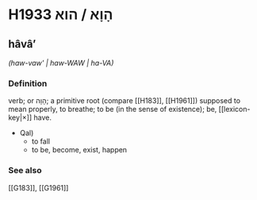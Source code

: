 # H1933 הָוָא / הוא

## hâvâʼ

_(haw-vaw' | haw-WAW | ha-VA)_

### Definition

verb; or הָוָה; a primitive root (compare [[H183]], [[H1961]]) supposed to mean properly, to breathe; to be (in the sense of existence); be, [[lexicon-key|×]] have.

- Qal)
    - to fall
    - to be, become, exist, happen
### See also

[[G183]], [[G1961]]

